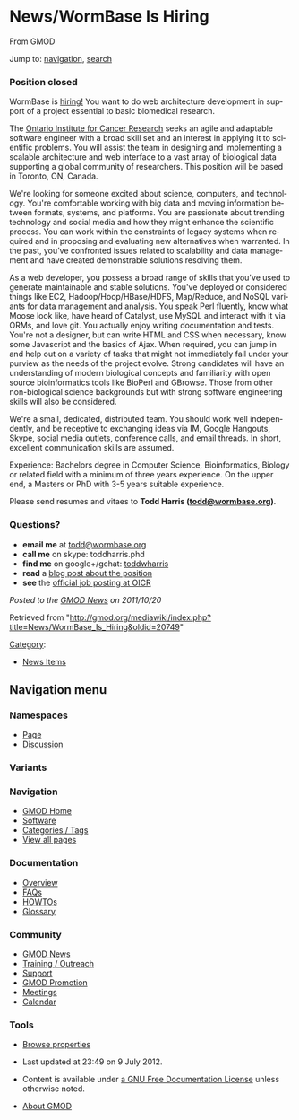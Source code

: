 <div id="mw-page-base" class="noprint">

</div>

<div id="mw-head-base" class="noprint">

</div>

<div id="content" class="mw-body" role="main">

<span id="top"></span>

<div id="mw-js-message" style="display:none;">

</div>



# <span dir="auto">News/WormBase Is Hiring</span>

<div id="bodyContent">

<div id="siteSub">

From GMOD

</div>

<div id="contentSub">

</div>

<div id="jump-to-nav" class="mw-jump">

Jump to: [navigation](#mw-navigation), [search](#p-search)

</div>

<div id="mw-content-text" class="mw-content-ltr" lang="en" dir="ltr">

### <span id="Position_closed" class="mw-headline">Position closed</span>

WormBase is <a
href="http://blog.wormbase.org/2011/10/19/wormbase-now-hiring-web-architectdeveloper/"
class="external text" rel="nofollow">hiring!</a> You want to do web
architecture development in support of a project essential to basic
biomedical research.

The <a href="http://www.oicr.on.ca/" class="external text"
rel="nofollow">Ontario Institute for Cancer Research</a> seeks an agile
and adaptable software engineer with a broad skill set and an interest
in applying it to scientific problems. You will assist the team in
designing and implementing a scalable architecture and web interface to
a vast array of biological data supporting a global community of
researchers. This position will be based in Toronto, ON, Canada.

We're looking for someone excited about science, computers, and
technology. You're comfortable working with big data and moving
information between formats, systems, and platforms. You are passionate
about trending technology and social media and how they might enhance
the scientific process. You can work within the constraints of legacy
systems when required and in proposing and evaluating new alternatives
when warranted. In the past, you’ve confronted issues related to
scalability and data management and have created demonstrable solutions
resolving them.

As a web developer, you possess a broad range of skills that you've used
to generate maintainable and stable solutions. You've deployed or
considered things like EC2, Hadoop/Hoop/HBase/HDFS, Map/Reduce, and
NoSQL variants for data management and analysis. You speak Perl
fluently, know what Moose look like, have heard of Catalyst, use MySQL
and interact with it via ORMs, and love git. You actually enjoy writing
documentation and tests. You're not a designer, but can write HTML and
CSS when necessary, know some Javascript and the basics of Ajax. When
required, you can jump in and help out on a variety of tasks that might
not immediately fall under your purview as the needs of the project
evolve. Strong candidates will have an understanding of modern
biological concepts and familiarity with open source bioinformatics
tools like BioPerl and GBrowse. Those from other non-biological science
backgrounds but with strong software engineering skills will also be
considered.

We're a small, dedicated, distributed team. You should work well
independently, and be receptive to exchanging ideas via IM, Google
Hangouts, Skype, social media outlets, conference calls, and email
threads. In short, excellent communication skills are assumed.

Experience: Bachelors degree in Computer Science, Bioinformatics,
Biology or related field with a minimum of three years experience. On
the upper end, a Masters or PhD with 3-5 years suitable experience.

Please send resumes and vitaes to **Todd Harris (todd@wormbase.org)**.

### <span id="Questions.3F" class="mw-headline">Questions?</span>

- **email me** at todd@wormbase.org
- **call me** on skype: toddharris.phd
- **find me** on google+/gchat:
  <a href="https://plus.google.com/u/2/110418008431460860105/about/p/pub"
  class="external text" rel="nofollow">toddwharris</a>
- **read** a <a
  href="http://blog.wormbase.org/2011/10/19/wormbase-now-hiring-web-architectdeveloper/"
  class="external text" rel="nofollow">blog post about the position</a>
- **see** the <a
  href="https://www.recruitingsite.com/csbsites/oicr/JobDescription.asp?JobNumber=663696"
  class="external text" rel="nofollow">official job posting at OICR</a>

  

<div class="newsfooter">

*Posted to the [GMOD News](../GMOD_News "GMOD News") on 2011/10/20*

</div>

</div>

<div class="printfooter">

Retrieved from
"<http://gmod.org/mediawiki/index.php?title=News/WormBase_Is_Hiring&oldid=20749>"

</div>

<div id="catlinks" class="catlinks">

<div id="mw-normal-catlinks" class="mw-normal-catlinks">

[Category](../Special:Categories "Special:Categories"):

- [News Items](../Category:News_Items "Category:News Items")

</div>

</div>

<div class="visualClear">

</div>

</div>

</div>

<div id="mw-navigation">

## Navigation menu

<div id="mw-head">



<div id="left-navigation">

<div id="p-namespaces" class="vectorTabs" role="navigation"
aria-labelledby="p-namespaces-label">

### Namespaces

- <span id="ca-nstab-main"><a href="WormBase_Is_Hiring" accesskey="c"
  title="View the content page [c]">Page</a></span>
- <span id="ca-talk"><a
  href="http://gmod.org/mediawiki/index.php?title=Talk:News/WormBase_Is_Hiring&amp;action=edit&amp;redlink=1"
  accesskey="t"
  title="Discussion about the content page [t]">Discussion</a></span>

</div>

<div id="p-variants" class="vectorMenu emptyPortlet" role="navigation"
aria-labelledby="p-variants-label">

### 

### Variants[](#)

<div class="menu">

</div>

</div>

</div>





</div>

</div>

</div>

<div id="mw-panel">

<div id="p-logo" role="banner">

<a href="../Main_Page"
style="background-image: url(../../images/GMOD-cogs.png);"
title="Visit the main page"></a>

</div>

<div id="p-Navigation" class="portal" role="navigation"
aria-labelledby="p-Navigation-label">

### Navigation

<div class="body">

- <span id="n-GMOD-Home">[GMOD Home](../Main_Page)</span>
- <span id="n-Software">[Software](../GMOD_Components)</span>
- <span id="n-Categories-.2F-Tags">[Categories /
  Tags](../Categories)</span>
- <span id="n-View-all-pages">[View all
  pages](../Special:AllPages)</span>

</div>

</div>

<div id="p-Documentation" class="portal" role="navigation"
aria-labelledby="p-Documentation-label">

### Documentation

<div class="body">

- <span id="n-Overview">[Overview](../Overview)</span>
- <span id="n-FAQs">[FAQs](../Category:FAQ)</span>
- <span id="n-HOWTOs">[HOWTOs](../Category:HOWTO)</span>
- <span id="n-Glossary">[Glossary](../Glossary)</span>

</div>

</div>

<div id="p-Community" class="portal" role="navigation"
aria-labelledby="p-Community-label">

### Community

<div class="body">

- <span id="n-GMOD-News">[GMOD News](../GMOD_News)</span>
- <span id="n-Training-.2F-Outreach">[Training /
  Outreach](../Training_and_Outreach)</span>
- <span id="n-Support">[Support](../Support)</span>
- <span id="n-GMOD-Promotion">[GMOD Promotion](../GMOD_Promotion)</span>
- <span id="n-Meetings">[Meetings](../Meetings)</span>
- <span id="n-Calendar">[Calendar](../Calendar)</span>

</div>

</div>

<div id="p-tb" class="portal" role="navigation"
aria-labelledby="p-tb-label">

### Tools

<div class="body">


- <span id="t-smwbrowselink"><a href="../Special:Browse/News-2FWormBase_Is_Hiring"
  rel="smw-browse">Browse properties</a></span>


</div>

</div>

</div>

</div>

<div id="footer" role="contentinfo">

- <span id="footer-info-lastmod">Last updated at 23:49 on 9 July
  2012.</span>
<!-- - <span id="footer-info-viewcount">8,393 page views.</span> -->
- <span id="footer-info-copyright">Content is available under
  <a href="http://www.gnu.org/licenses/fdl-1.3.html" class="external"
  rel="nofollow">a GNU Free Documentation License</a> unless otherwise
  noted.</span>

<!-- -->

- <span id="footer-places-about">[About
  GMOD](../GMOD:About "GMOD:About")</span>

<!-- -->






</div>
